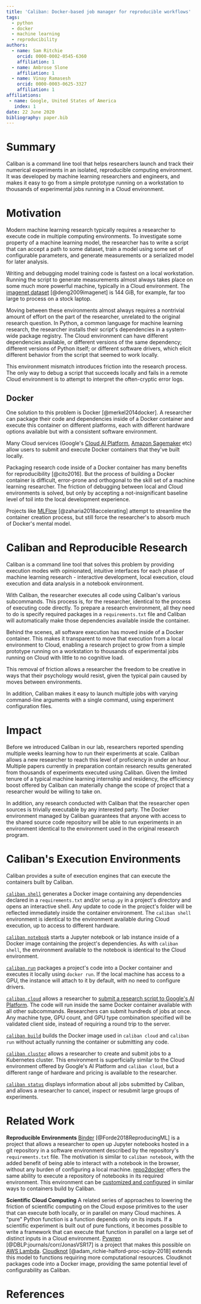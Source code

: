 ```yaml
---
title: 'Caliban: Docker-based job manager for reproducible workflows'
tags:
  - python
  - docker
  - machine learning
  - reproducibility
authors:
  - name: Sam Ritchie
    orcid: 0000-0002-0545-6360
    affiliation: 1
  - name: Ambrose Slone
    affiliation: 1
  - name: Vinay Ramasesh
    orcid: 0000-0003-0625-3327
    affiliation: 1
affiliations:
 - name: Google, United States of America
   index: 1
date: 22 June 2020
bibliography: paper.bib
---
```


# Summary

Caliban is a command line tool that helps researchers launch and track their
numerical experiments in an isolated, reproducible computing environment. It was
developed by machine learning researchers and engineers, and makes it easy to go
from a simple prototype running on a workstation to thousands of experimental
jobs running in a Cloud environment.

# Motivation

Modern machine learning research typically requires a researcher to execute code
in multiple computing environments. To investigate some property of a machine
learning model, the researcher has to write a script that can accept a path to
some dataset, train a model using some set of configurable parameters, and
generate measurements or a serialized model for later analysis.

Writing and debugging model training code is fastest on a local workstation.
Running the script to generate measurements almost always takes place on some
much more powerful machine, typically in a Cloud environment. The [imagenet
dataset](https://www.tensorflow.org/datasets/catalog/imagenet2012) [@deng2009imagenet]
is 144 GiB, for example, far too large to process on a stock laptop.

Moving between these environments almost always requires a nontrivial amount of
effort on the part of the researcher, unrelated to the original research
question. In Python, a common language for machine learning research, the
researcher installs their script's dependencies in a system-wide package
registry. The Cloud environment can have different dependencies available, or
different versions of the same dependency; different versions of Python itself;
or different software drivers, which elicit different behavior from the script
that seemed to work locally.

This environment mismatch introduces friction into the research process. The
only way to debug a script that succeeds locally and fails in a remote Cloud
environment is to attempt to interpret the often-cryptic error logs.

## Docker

One solution to this problem is Docker [@merkel2014docker]. A researcher can
package their code and dependencies inside of a Docker container and execute
this container on different platforms, each with different hardware options
available but with a consistent software environment.

Many Cloud services (Google's [Cloud AI
Platform](https://cloud.google.com/ai-platform), [Amazon
Sagemaker](https://aws.amazon.com/sagemaker/) etc) allow users to submit and
execute Docker containers that they've built locally.

Packaging research code inside of a Docker container has many benefits for
reproducibility [@cito2016]. But the process of building a Docker container is
difficult, error-prone and orthogonal to the skill set of a machine learning
researcher. The friction of debugging between local and Cloud environments is
solved, but only by accepting a not-insignificant baseline level of toil into
the local development experience.

Projects like [MLFlow](https://mlflow.org/docs/latest/projects.html)
[@zaharia2018accelerating] attempt to streamline the container creation process,
but still force the researcher's to absorb much of Docker's mental model.

# Caliban and Reproducible Research

Caliban is a command line tool that solves this problem by providing execution
modes with opinionated, intuitive interfaces for each phase of machine learning
research - interactive development, local execution, cloud execution and data
analysis in a notebook environment.

With Caliban, the researcher executes all code using Caliban's various
subcommands. This process is, for the researcher, identical to the process of
executing code directly. To prepare a research environment, all they need to do
is specify required packages in a `requirements.txt` file and Caliban will
automatically make those dependencies available inside the container.

Behind the scenes, all software execution has moved inside of a Docker
container. This makes it transparent to move that execution from a local
environment to Cloud, enabling a research project to grow from a simple
prototype running on a workstation to thousands of experimental jobs running on
Cloud with little to no cognitive load.

This removal of friction allows a researcher the freedom to be creative in ways
that their psychology would resist, given the typical pain caused by moves
between environments.

In addition, Caliban makes it easy to launch multiple jobs with varying
command-line arguments with a single command, using experiment configuration
files.

# Impact

Before we introduced Caliban in our lab, researchers reported spending multiple
weeks learning how to run their experiments at scale. Caliban allows a new
researcher to reach this level of proficiency in under an hour. Multiple papers
currently in preparation contain research results generated from thousands of
experiments executed using Caliban. Given the limited tenure of a typical
machine learning internship and residency, the efficiency boost offered by
Caliban can materially change the scope of project that a researcher would be
willing to take on.

In addition, any research conducted with Caliban that the researcher open
sources is trivially executable by any interested party. The Docker environment
managed by Caliban guarantees that anyone with access to the shared source code
repository will be able to run experiments in an environment identical to the
environment used in the original research program.

# Caliban's Execution Environments

Caliban provides a suite of execution engines that can execute the containers
built by Caliban.

[`caliban
shell`](https://caliban.readthedocs.io/en/latest/cli/caliban_shell.html)
generates a Docker image containing any dependencies declared in a
`requirements.txt` and/or `setup.py` in a project's directory and opens an
interactive shell. Any update to code in the project's folder will be reflected
immediately inside the container environment. The `caliban shell` environment is
identical to the environment available during Cloud execution, up to access to
different hardware.

[`caliban
notebook`](https://caliban.readthedocs.io/en/latest/cli/caliban_notebook.html)
starts a Jupyter notebook or lab instance inside of a Docker image containing
the project's dependencies. As with `caliban shell`, the environment available
to the notebook is identical to the Cloud environment.

[`caliban run`](https://caliban.readthedocs.io/en/latest/cli/caliban_run.html)
packages a project's code into a Docker container and executes it locally using
`docker run`. If the local machine has access to a GPU, the instance will attach
to it by default, with no need to configure drivers.

[`caliban
cloud`](https://caliban.readthedocs.io/en/latest/cli/caliban_cloud.html) allows
a researcher to [submit a research script to Google's AI
Platform](https://caliban.readthedocs.io/en/latest/getting_started/cloud.html).
The code will run inside the same Docker container available with all other
subcommands. Researchers can submit hundreds of jobs at once. Any machine type,
GPU count, and GPU type combination specified will be validated client side,
instead of requiring a round trip to the server.

[`caliban
build`](https://caliban.readthedocs.io/en/latest/cli/caliban_build.html) builds
the Docker image used in `caliban cloud` and `caliban run` without actually
running the container or submitting any code.

[`caliban
cluster`](https://caliban.readthedocs.io/en/latest/cli/caliban_cluster.html)
allows a researcher to create and submit jobs to a Kubernetes cluster. This
environment is superficially similar to the Cloud environment offered by
Google's AI Platform and `caliban cloud`, but a different range of hardware and
pricing is available to the researcher.

[`caliban
status`](https://caliban.readthedocs.io/en/latest/cli/caliban_status.html)
displays information about all jobs submitted by Caliban, and allows a
researcher to cancel, inspect or resubmit large groups of experiments.

# Related Work

**Reproducible Environments** [Binder](https://mybinder.org/)
[@Forde2018ReproducingML] is a project that allows a researcher to open up
Jupyter notebooks hosted in a git repository in a software environment described
by the repository's `requirements.txt` file. The motivation is similar to
`caliban notebook`, with the added benefit of being able to interact with a
notebook in the browser, without any burden of configuring a local machine.
[repo2docker](https://github.com/jupyter/repo2docker) offers the same ability to
execute a repository of notebooks in its required environment. This environment
can be [customized and
configured](https://repo2docker.readthedocs.io/en/latest/config_files.html#dockerfile-advanced-environment)
in similar ways to containers build by Caliban.

**Scientific Cloud Computing** A related series of approaches to lowering the
friction of scientific computing on the Cloud expose primitives to the user that
can execute both locally, or in parallel on many Cloud machines. A "pure" Python
function is a function depends only on its inputs. If a scientific experiment is
built out of pure functions, it becomes possible to write a framework that can
execute that function in parallel on a large set of distinct inputs in a Cloud
environment. [Pywren](http://pywren.io/) [@DBLP:journals/corr/JonasVSR17] is a
project that makes this possible on [AWS
Lambda](https://aws.amazon.com/lambda/).
[Cloudknot](https://github.com/nrdg/cloudknot)
[@adam_richie-halford-proc-scipy-2018] extends this model to functions requiring
more computational resources. Cloudknot packages code into a Docker image,
providing the same potential level of configurability as Caliban.

# References
